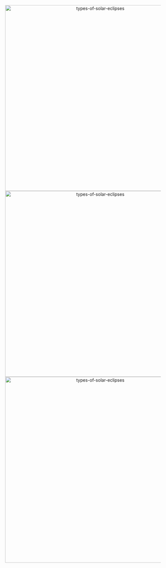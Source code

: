 
<div align="center">
<img width="600" alt="types-of-solar-eclipses" src="https://user-images.githubusercontent.com/79408992/198835836-47118910-7ed2-4a32-8fee-65168e828463.png">
<img width="600" alt="types-of-solar-eclipses" src="https://user-images.githubusercontent.com/79408992/198836050-4f550cb6-ebbd-4386-9344-2b4b2c060b49.png">
<img width="600" alt="types-of-solar-eclipses" src="https://user-images.githubusercontent.com/79408992/198836074-98d7f44b-60de-400d-814c-7b7c0b22417e.png">
</div>
